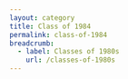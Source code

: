 ```yaml
---
layout: category
title: Class of 1984
permalink: class-of-1984
breadcrumb:
  - label: Classes of 1980s
    url: /classes-of-1980s
---
```

